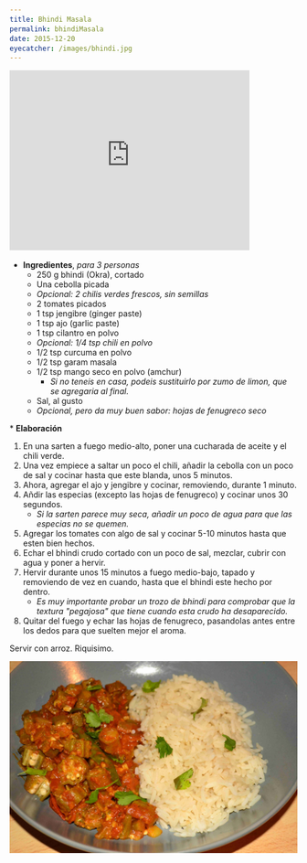 ```yaml
---
title: Bhindi Masala
permalink: bhindiMasala
date: 2015-12-20
eyecatcher: /images/bhindi.jpg
---
```


<iframe width="420" height="315" src="http://www.youtube.com/embed/jsDCwWQqCk4" frameborder="0"
allowfullscreen></iframe>

* **Ingredientes**, _para 3 personas_
  * 250 g bhindi (Okra), cortado
  * Una cebolla picada
  * _Opcional: 2 chilis verdes frescos, sin semillas_
  * 2 tomates picados
  * 1 tsp jengibre (ginger paste)
  * 1 tsp ajo (garlic paste)
  * 1 tsp cilantro en polvo
  * _Opcional: 1/4 tsp chili en polvo_
  * 1/2 tsp curcuma en polvo
  * 1/2 tsp garam masala
  * 1/2 tsp mango seco en polvo (amchur)
     - _Si no teneis en casa, podeis sustituirlo por zumo de limon, que se agregaria al final._
  * Sal, al gusto
  * _Opcional, pero da muy buen sabor: hojas de fenugreco seco_


﻿* **Elaboración**
  1. En una sarten a fuego medio-alto, poner una cucharada de aceite y el chili verde.
  2. Una vez empiece a saltar un poco el chili, añadir la cebolla con un poco de sal y cocinar hasta que este blanda, unos 5 minutos.
  3. Ahora, agregar el ajo y jengibre y cocinar, removiendo, durante 1 minuto. 
  4. Añdir las especias (excepto las hojas de fenugreco) y cocinar unos 30 segundos.
     - _Si la sarten parece muy seca, añadir un poco de agua para que las especias no se quemen._
  5. Agregar los tomates con algo de sal y cocinar 5-10 minutos hasta que esten bien hechos.
  6. Echar el bhindi crudo cortado con un poco de sal, mezclar, cubrir con agua y poner a hervir.
  7. Hervir durante unos 15 minutos a fuego medio-bajo, tapado y removiendo de vez en cuando, hasta que el bhindi este hecho por dentro.
     - _Es muy importante probar un trozo de bhindi para comprobar que la textura "pegajosa" que tiene cuando esta crudo ha desaparecido._
  8. Quitar del fuego y echar las hojas de fenugreco, pasandolas antes entre los dedos para que suelten mejor el aroma. 


Servir con arroz. Riquisimo.

![bhindiMasala](/images/bhindi.jpg)